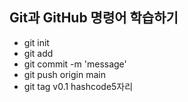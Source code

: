 ## Git과 GitHub 명령어 학습하기
* git init
* git add
* git commit -m 'message'
* git push origin main
* git tag v0.1 hashcode5자리
